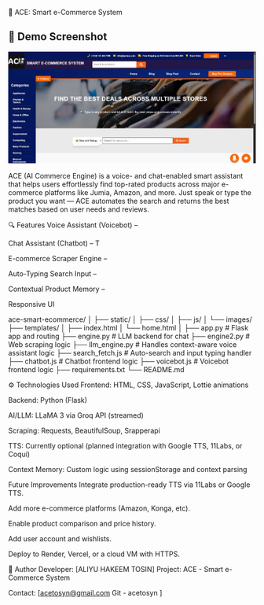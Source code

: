 🛒 ACE: Smart e-Commerce System

## 📸 Demo Screenshot

[![ACE Demo Screenshot](static/images/Ace.JPG)](static/images/Ace.JPG)


ACE (AI Commerce Engine) is a voice- and chat-enabled smart assistant that helps users effortlessly find top-rated products across major e-commerce platforms like Jumia, Amazon, and more. Just speak or type the product you want — ACE automates the search and returns the best matches based on user needs and reviews.

🔍 Features
Voice Assistant (Voicebot) – 

Chat Assistant (Chatbot) – T

E-commerce Scraper Engine –

Auto-Typing Search Input – 

Contextual Product Memory – 

Responsive UI 

ace-smart-ecommerce/
│
├── static/
│   ├── css/
│   ├── js/
│   └── images/
├── templates/
│   ├── index.html
│   └── home.html
│
├── app.py              # Flask app and routing
├── engine.py           # LLM backend for chat
├── engine2.py          # Web scraping logic
├── llm_engine.py       # Handles context-aware voice assistant logic
├── search_fetch.js     # Auto-search and input typing handler
├── chatbot.js          # Chatbot frontend logic
├── voicebot.js         # Voicebot frontend logic
├── requirements.txt
└── README.md



⚙️ Technologies Used
Frontend: HTML, CSS, JavaScript, Lottie animations

Backend: Python (Flask)

AI/LLM: LLaMA 3 via Groq API (streamed)

Scraping: Requests, BeautifulSoup, Srapperapi

TTS: Currently optional (planned integration with Google TTS, 11Labs, or Coqui)

Context Memory: Custom logic using sessionStorage and context parsing


Future Improvements
Integrate production-ready TTS via 11Labs or Google TTS.

Add more e-commerce platforms (Amazon, Konga, etc).

Enable product comparison and price history.

Add user account and wishlists.

Deploy to Render, Vercel, or a cloud VM with HTTPS.


👤 Author
Developer: [ALIYU HAKEEM TOSIN]
Project: ACE - Smart e-Commerce System

Contact: [acetosyn@gmail.com
Git - acetosyn
                            ]
